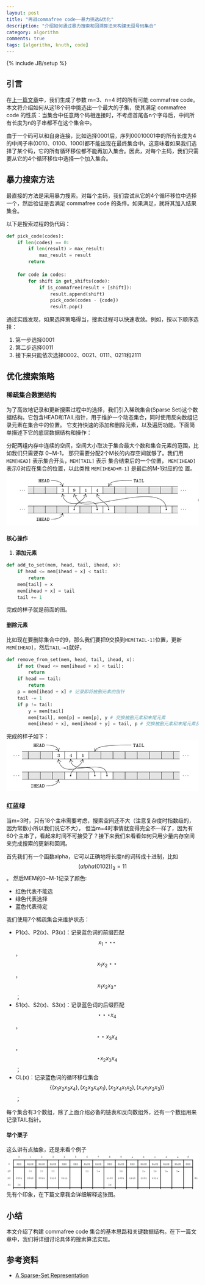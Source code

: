 ```yaml
---
layout: post
title: "再战commafree code——暴力挑选&优化"
description: "介绍如何通过暴力搜索和回溯算法来构建无逗号码集合"
category: algorithm
comments: true
tags: [algorithm, knuth, code]
---
```


{% include JB/setup %}

## 引言

在[上一篇文章](/2024/10/commafree-code-first.html)中，我们生成了参数 m=3、n=4 时的所有可能 commafree code。本文将介绍如何从这18个码中挑选出一个最大的子集，使其满足 commafree code 的性质：当集合中任意两个码相连接时，不考虑首尾各n个字母后，中间所有长度为n的子串都不在这个集合中。

由于一个码可以和自身连接，比如选择0001后，序列00010001中的所有长度为4的中间子串(0010、0100、1000)都不能出现在最终集合中。这意味着如果我们选择了某个码，它的所有循环移位都不能再加入集合。因此，对每个主码，我们只需要从它的4个循环移位中选择一个加入集合。
<!--more-->

## 暴力搜索方法

最直接的方法是采用暴力搜索。对每个主码，我们尝试从它的4个循环移位中选择一个，然后验证是否满足 commafree code 的条件。如果满足，就将其加入结果集合。

以下是搜索过程的伪代码：

```python
def pick_code(codes):
    if len(codes) == 0:
        if len(result) > max_result:
            max_result = result
        return
        
    for code in codes:
        for shift in get_shifts(code):
            if is_commafree(result + [shift]):
                result.append(shift)
                pick_code(codes - {code})
                result.pop()
```

通过实践发现，如果选择策略得当，搜索过程可以快速收敛。例如，按以下顺序选择：
1. 第一步选择0001
2. 第二步选择0011
3. 接下来只能依次选择0002、0021、0111、0211和2111

## 优化搜索策略

### 稀疏集合数据结构

为了高效地记录和更新搜索过程中的选择，我们引入稀疏集合(Sparse Set)这个数据结构。它包含HEAD和TAIL指针，用于维护一个动态集合，同时使用反向数组记录元素在集合中的位置。
它支持快速的添加和删除元素，以及遍历功能。下面简单描述下它的底层数据结构和操作：

分配两组内存中连续的空间，空间大小取决于集合最大个数和集合元素的范围，比如我们只需要存 0~M-1，
那只需要分配2个M长的内存空间就够了。我们用 `MEM[HEAD]` 表示集合开头，`MEM[TAIL]` 表示
集合结束后的一个位置，
`MEM[IHEAD]` 表示0对应在集合的位置，以此类推 `MEM[IHEAD+M-1]` 是最后的M-1对应的位
置。
![稀疏集合示意图](/images/commafree-sparse_set.png)

#### 核心操作

1. **添加元素**

```python
def add_to_set(mem, head, tail, ihead, x):
    if head <= mem[ihead + x] < tail:
        return
    mem[tail] = x
    mem[ihead + x] = tail
    tail += 1
```

完成的样子就是前面的图。

#### 删除元素
比如现在要删除集合中的9，那么我们要把9交换到`MEM[TAIL-1]`位置，更新`MEM[IHEAD]`，然后`TAIL-=1`就好，

```python
def remove_from_set(mem, head, tail, ihead, x):
    if not (head <= mem[ihead + x] < tail):
        return
    if head == tail:
        return
    p = mem[ihead + x] # 记录即将被删元素的指针
    tail -= 1
    if p != tail:
        y = mem[tail]
        mem[tail], mem[p] = mem[p], y # 交换被删元素和末尾元素
        mem[ihead + x], mem[ihead + y] = tail, p # 交换被删元素和末尾元素反向指针
```

完成的样子如下：
![alt text](/images/commafree-del_sparse.png)

### 红蓝绿
当m=3时，只有18个主串需要考虑，搜索空间还不大（注意复杂度时指数级的，因为常数小所以我们说它不大），
但当m=4时事情就变得完全不一样了，因为有60个主串了，看起来时间不可接受了？接下来我们来看看如何只用少量内存空间来完成搜索的更新和回溯。

首先我们有一个函数alpha，它可以正确地将长度n的词转成十进制，比如 $$(alpha(0102))_3 = 11$$。
然后MEM的0~M-1记录了颜色:
- 红色代表不能选
- 绿色代表选择
- 蓝色代表待定

我们使用7个稀疏集合来维护状态：
- P1(x)、P2(x)、P3(x)：记录蓝色词的前缀匹配 $$x_1\star \star \star$$，$$x_1x_2 \star \star$$，$$x_1x_2x_3 \star$$；
- S1(x)、S2(x)、S3(x)：记录蓝色词的后缀匹配 $$\star \star \star x_4$$，$$\star 
\star x_3x_4$$，$$\star x_2x_3x_4$$；
- CL(x)：记录蓝色词的循环移位集合 $$\{(x_1x_2x_3x_4),(x_2x_3x_4x_1),(x_3x_4x_1x_2),(x_4x_1x_2x_3)\}$$；

每个集合有3个数组，除了上面介绍必备的链表和反向数组外，还有一个数组用来记录TAIL指针。

#### 举个栗子
这么讲有点抽象，还是来看个例子
![alt text](/images/commafree-ex.png)先有个印象，在下篇文章我会详细解释这张图。

## 小结

本文介绍了构建 commafree code 集合的基本思路和关键数据结构。在下一篇文章中，我们将详细讨论具体的搜索算法实现。

## 参考资料

- [A Sparse-Set Representation](https://dl.acm.org/doi/10.1145/176454.176484)
